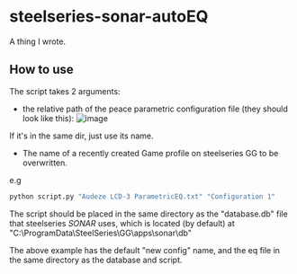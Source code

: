 ﻿# steelseries-sonar-autoEQ
A thing I wrote.
## How to use
The script takes 2 arguments:

 - the relative path of the peace parametric configuration file (they should look like this):
![image](https://user-images.githubusercontent.com/57222813/209248880-71133c6a-1de7-4fbf-876b-608c477db192.png)

If it's in the same dir, just use its name.

 - The name of a recently created Game profile on steelseries GG to be overwritten.

e.g 
```sh
python script.py "Audeze LCD-3 ParametricEQ.txt" "Configuration 1"
```
The script should be placed in the same directory as the "database.db" file that steelseries *SONAR* uses, which is located (by default) at "C:\ProgramData\SteelSeries\GG\apps\sonar\db\"

The above example has the default "new config" name, and the eq file in the same directory as the database and script.


